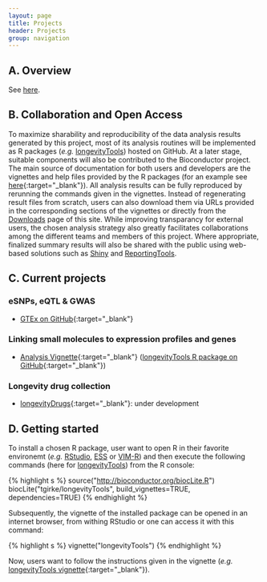 ```yaml
---
layout: page
title: Projects
header: Projects
group: navigation
---
```


## A. Overview

See [here]({{site.baseurl}}/).

## B. Collaboration and Open Access

To maximize sharability and reproducibility of the data analysis results
generated by this project, most of its analysis routines will be implemented as
R packages (_e.g._ [longevityTools](https://github.com/tgirke/longevityTools))
hosted on GitHub. At a later stage, suitable components will also be contributed 
to the Bioconductor project. The main 
source of documentation for both users and developers are the vignettes and help files provided by the R packages
(for an example see [here](https://htmlpreview.github.io/?https://github.com/tgirke/longevityTools/blob/master/vignettes/longevityTools.html){:target="_blank"}).
All analysis results can be fully reproduced by rerunning the commands given in
the vignettes. Instead of regenerating result files from scratch, users can
also download them via URLs provided in the corresponding sections of the
vignettes or directly from the
[Downloads]({{site.baseurl}}/downloads/)
page of this site.
While improving transparancy for external users, the chosen analysis strategy
also greatly facilitates collaborations among the different teams and members 
of this project. Where appropriate, finalized summary results will also be shared with the
public using web-based solutions such as [Shiny](http://shiny.rstudio.com/) and
[ReportingTools](http://bioconductor.org/packages/release/bioc/html/ReportingTools.html).

## C. Current projects

### eSNPs, eQTL & GWAS

* [GTEx on GitHub](https://github.com/DanielEvansLab/GTEx){:target="_blank"}

### Linking small molecules to expression profiles and genes

* [Analysis Vignette](https://htmlpreview.github.io/?https://github.com/tgirke/longevityTools/blob/master/vignettes/longevityTools.html){:target="_blank"} ([longevityTools R package on GitHub](https://github.com/tgirke/longevityTools){:target="_blank"})

### Longevity drug collection 

* [longevityDrugs](http://bioconductor.org/packages/devel/bioc/html/longevityDrugs.html){:target="_blank"}: under development

## D. Getting started
To install a chosen R package, user want to open R in their favorite environemt
(_e.g._ [RStudio](https://www.rstudio.com/), [ESS](http://ess.r-project.org/)
or [VIM-R](http://manuals.bioinformatics.ucr.edu/home/programming-in-r/vim-r))
and then execute the following commands (here for [longevityTools](https://github.com/tgirke/longevityTools)) from the 
R console:

{% highlight s %}
source("http://bioconductor.org/biocLite.R")
biocLite("tgirke/longevityTools", build_vignettes=TRUE, dependencies=TRUE)
{% endhighlight %}

Subsequently, the vignette of the installed package can be opened in an
internet browser, from withing RStudio or one can access it with this command:

{% highlight s %}
vignette("longevityTools")
{% endhighlight %}

Now, users want to follow the instructions given in the vignette (_e.g._ [longevityTools vignette](https://htmlpreview.github.io/?https://github.com/tgirke/longevityTools/blob/master/vignettes/longevityTools.html){:target="_blank"}).

